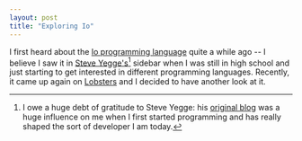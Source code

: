 ```yaml
---
layout: post
title: "Exploring Io"
---
```


I first heard about the [Io programming language][iolang] quite a while ago -- I believe I saw it in [Steve Yegge's][steveyegge][^yegge] sidebar when I was still in high school and just starting to get interested in different programming languages.
Recently, it came up again on [Lobsters](https://lobste.rs) and I decided to have another look at it.

  [iolang]: http://iolanguage.org/
  [steveyegge]: http://steve-yegge.blogspot.ca/

  [^yegge]: I owe a huge debt of gratitude to Steve Yegge: his [original blog](https://sites.google.com/site/steveyegge2/) was a huge influence on me when I first started programming and has really shaped the sort of developer I am today.
